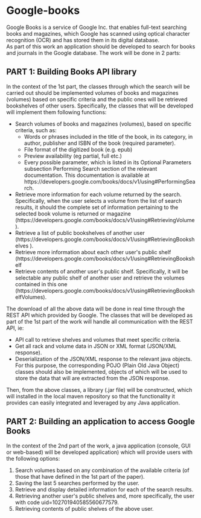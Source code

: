 # Google-books

Google Books is a service of Google Inc. that enables full-text searching
books and magazines, which Google has scanned using optical character recognition
(OCR) and has stored them in its digital database.
<br/>
As part of this work an application should be developed to search for books and
journals in the Google database. The work will be done in 2 parts:

## PART 1: Building Books API library
In the context of the 1st part, the classes through which the search will be carried out should be implemented
volumes of books and magazines (volumes) based on specific criteria and the public ones will be retrieved
bookshelves of other users. Specifically, the classes that will be developed will implement them
following functions:
<ul>
  <li>
    Search volumes of books and magazines (volumes), based on specific criteria, such as:
    <ul>
      <li>Words or phrases included in the title of the book, in its category, in author, publisher and ISBN of the book (required parameter).</li>
      <li>File format of the digitized book (e.g. epub)</li>
      <li>Preview availability (eg partial, full etc.)</li>
      <li>
        Every possible parameter, which is listed in its Optional Parameters subsection
        Performing Search section of the relevant documentation. This documentation is available at 
        https://developers.google.com/books/docs/v1/using#PerformingSearch.
      </li>
    </ul>
  </li>
  <li>
    Retrieve more information for each volume returned by the search. Specifically, 
    when the user selects a volume from the list of search results, it should 
    the complete set of information pertaining to the selected book volume is returned or magazine 
    (https://developers.google.com/books/docs/v1/using#RetrievingVolume ).
  </li>
  <li>
    Retrieve a list of public bookshelves of another user 
    (https://developers.google.com/books/docs/v1/using#RetrievingBookshelves ).
  </li>
  <li>
    Retrieve more information about each other user's public shelf
    (https://developers.google.com/books/docs/v1/using#RetrievingBookshelf 
  </li>
  <li>
    Retrieve contents of another user's public shelf. Specifically, it will be selectable
    any public shelf of another user and retrieve the volumes contained in 
    this one (https://developers.google.com/books/docs/v1/using#RetrievingBookshelfVolumes).
  </li>
</ul>
  
The download of all the above data will be done in real time through the REST API which
provided by Google. The classes that will be developed as part of the 1st part of the work will
handle all communication with the REST API, ie:
<ul>
  <li>API call to retrieve shelves and volumes that meet specific criteria.</li>
  <li>Get all rack and volume data in JSON or XML format (JSON/XML response).</li>
  <li>
    Deserialization of the JSON/XML response to the relevant java objects. 
    For this purpose, the corresponding POJO (Plain Old Java Object) classes should also be implemented, 
    objects of which will be used to store the data that will are extracted from the JSON response.
  </li>
</ul>

Then, from the above classes, a library (.jar file) will be constructed, which will
installed in the local maven repository so that the functionality it provides can
easily integrated and leveraged by any Java application.


## PART 2: Building an application to access Google Books
In the context of the 2nd part of the work, a java application (console, GUI or web-based) will be developed
application) which will provide users with the following options:
<ol>
  <li>Search volumes based on any combination of the available criteria (of those that have defined in the 1st part of the paper).</li>
  <li>Saving the last 5 searches performed by the user.</li>
  <li>Retrieve and display detailed information for each of the search results.</li>
  <li>Retrieving another user's public shelves and, more specifically, the user with code uid=102701940585560677579.</li>
  <li>Retrieving contents of public shelves of the above user.</li>
</ol>
